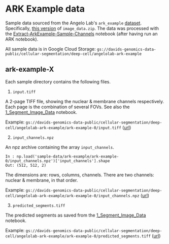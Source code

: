 # ARK Example data

Sample data sourced from the Angelo Lab's `ark_example` [dataset](https://huggingface.co/datasets/angelolab/ark_example). Specifically, [this version](https://huggingface.co/datasets/angelolab/ark_example/blob/8affc79/data/image_data.zip) of `image_data.zip`. The data was processed with the [Extract-ArkExample-Sample-Channels](../../notebooks/Extract-ArkExample-Sample-Channels.ipynb) notebook (after having run an ARK notebook).

All sample data is in Google Cloud Storage: `gs://davids-genomics-data-public/cellular-segmentation/deep-cell/angelolab-ark-example`

## ark-example-X

Each sample directory contains the following files.

1. `input.tiff`

A 2-page TIFF file, showing the nuclear & membrane channels respectively. Each page is the combination of several FOVs. See also the [1_Segment_Image_Data](https://github.com/angelolab/ark-analysis/blob/bfc53b7d6f7bdf96ef95dd03ea84f9dfefc74dc9/templates/1_Segment_Image_Data.ipynb) notebook.

Example: `gs://davids-genomics-data-public/cellular-segmentation/deep-cell/angelolab-ark-example/ark-example-0/input.tiff` ([url](https://storage.cloud.google.com/davids-genomics-data-public/cellular-segmentation/deep-cell/angelolab-ark-example/ark-example-0/input.tiff))

2. `input_channels.npz`

An npz archive containing the array `input_channels`.

```
In : np.load('sample-data/ark-example/ark-example-0/input_channels.npz')['input_channels'].shape
Out: (512, 512, 2)
```

The dimensions are: rows, columns, channels. There are two channels: nuclear & membrane, in that order.

Example: `gs://davids-genomics-data-public/cellular-segmentation/deep-cell/angelolab-ark-example/ark-example-0/input_channels.npz` ([url](https://storage.cloud.google.com/davids-genomics-data-public/cellular-segmentation/deep-cell/angelolab-ark-example/ark-example-0/input_channels.npz))

3. `predicted_segments.tiff`

The predicted segments as saved from the [1_Segment_Image_Data](https://github.com/angelolab/ark-analysis/blob/bfc53b7d6f7bdf96ef95dd03ea84f9dfefc74dc9/templates/1_Segment_Image_Data.ipynb) notebook.

Example: `gs://davids-genomics-data-public/cellular-segmentation/deep-cell/angelolab-ark-example/ark-example-0/predicted_segments.tiff` ([url](https://storage.cloud.google.com/davids-genomics-data-public/cellular-segmentation/deep-cell/angelolab-ark-example/ark-example-0/predicted_segments.tiff))

